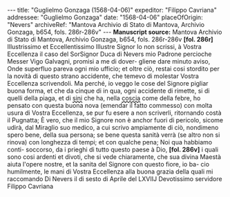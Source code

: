 --- title: "Guglielmo Gonzaga (1568-04-06)" expeditor: "Filippo Cavriana" addressee: "Guglielmo Gonzaga" date: "1568-04-06" placeOfOrigin: "Nevers" archiveRef: "Mantova Archivio di Stato di Mantova, Archivio Gonzaga, b654, fols. 286r-286v" --- **Manuscript source:** Mantova Archivio di Stato di Mantova, Archivio Gonzaga, b654, fols. 286r-286v **[fol. 286r]** Illustrissimo et Eccellentissimo Illustre Signor Io non scrissi, à Vostra Eccellenza il caso del SorSignor Duca di Nevers mio Padrone percioche Messer Vigo Galvagni, promisi a me di dover- gliene dare minuto aviso, Onde superfluo pareva ogni mio ufficio; et oltre ciò, restai cosi stordito per la novità di questo strano accidente, che temevo di molestar Vostra Eccellenza scrivendoli. Ma perché, io veggo le cose del Signore pigliar buona forma, et che da cinque di in qua, ogni accidente di rimette, si di quelli della piaga, et di <span style="text-decoration: underline wavy;">sini</span> che ha, nella <span style="text-decoration: underline wavy;">coscia</span> come della febre, ho pensato con questa buona nova (emendar il fatto commesso) con molta usura di Vostra Eccellenza, se pur fu esere a non scriverli, ritornando costà il Pugnatta; È vero, che il mio Signore non è anchor fuori di pericolo, sicome udirà, dal Miraglio suo medico, a cui scrivo ampiamente di ciò, nondimeno spero bene, della sua persona; se bene questa sanità verrà (se altro non si rinova) con longhezza di tempi; et con qualche pena; Noi qua habbiamo conti- soccorso, da i prieghi di tutto questo paese à Dio, **[fol. 286v]** i quali sono cosi ardenti et divoti, che si vede chiaramente, che sua divina Maestà aiuta l'opere nostre, et la sanita del Signore con questo fiore, io ba- cio humilmente, le mani di Vostra Eccellenza alla buona grazia della quali mi raccomando Di Nevers il di sesto di Aprile del LXVIIJ Devotissimo servidore Filippo Cavriana